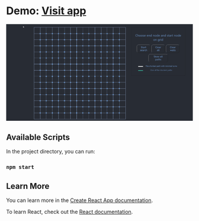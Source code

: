 # Demo: [Visit app](https://optimized-path-finder-1a74f.web.app/)
![Demo](demo/demo.gif)


## Available Scripts

In the project directory, you can run:

### `npm start`

## Learn More

You can learn more in the [Create React App documentation](https://facebook.github.io/create-react-app/docs/getting-started).

To learn React, check out the [React documentation](https://reactjs.org/).
